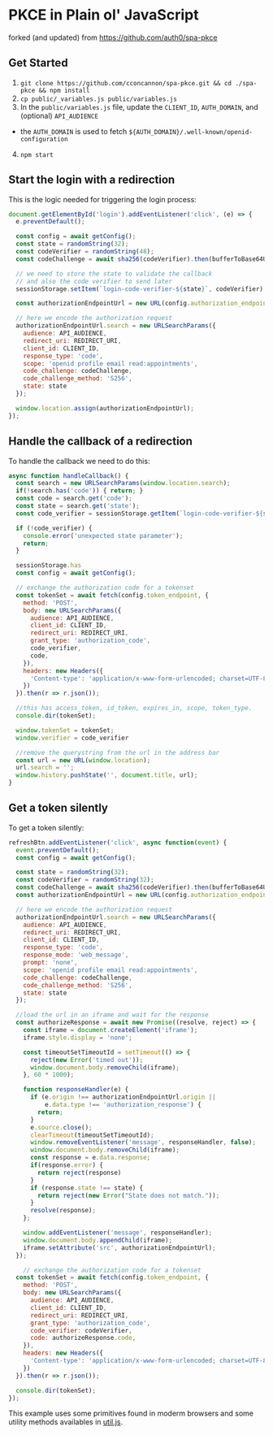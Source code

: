 # PKCE in Plain ol' JavaScript

forked (and updated) from https://github.com/auth0/spa-pkce

## Get Started

1. `git clone https://github.com/cconcannon/spa-pkce.git && cd ./spa-pkce && npm install`
2. `cp public/_variables.js public/variables.js`
3. In the `public/variables.js` file, update the `CLIENT_ID`, `AUTH_DOMAIN`, and (optional) `API_AUDIENCE`
  - the `AUTH_DOMAIN` is used to fetch `${AUTH_DOMAIN}/.well-known/openid-configuration`
4. `npm start`

## Start the login with a redirection

This is the logic needed for triggering the login process:

```javascript
document.getElementById('login').addEventListener('click', (e) => {
  e.preventDefault();

  const config = await getConfig();
  const state = randomString(32);
  const codeVerifier = randomString(48);
  const codeChallenge = await sha256(codeVerifier).then(bufferToBase64UrlEncoded);

  // we need to store the state to validate the callback
  // and also the code verifier to send later
  sessionStorage.setItem(`login-code-verifier-${state}`, codeVerifier);

  const authorizationEndpointUrl = new URL(config.authorization_endpoint);

  // here we encode the authorization request
  authorizationEndpointUrl.search = new URLSearchParams({
    audience: API_AUDIENCE,
    redirect_uri: REDIRECT_URI,
    client_id: CLIENT_ID,
    response_type: 'code',
    scope: 'openid profile email read:appointments',
    code_challenge: codeChallenge,
    code_challenge_method: 'S256',
    state: state
  });

  window.location.assign(authorizationEndpointUrl);
});
```

## Handle the callback of a redirection

To handle the callback we need to do this:

```javascript
async function handleCallback() {
  const search = new URLSearchParams(window.location.search);
  if(!search.has('code')) { return; }
  const code = search.get('code');
  const state = search.get('state');
  const code_verifier = sessionStorage.getItem(`login-code-verifier-${state}`);

  if (!code_verifier) {
    console.error('unexpected state parameter');
    return;
  }

  sessionStorage.has
  const config = await getConfig();

  // exchange the authorization code for a tokenset
  const tokenSet = await fetch(config.token_endpoint, {
    method: 'POST',
    body: new URLSearchParams({
      audience: API_AUDIENCE,
      client_id: CLIENT_ID,
      redirect_uri: REDIRECT_URI,
      grant_type: 'authorization_code',
      code_verifier,
      code,
    }),
    headers: new Headers({
      'Content-type': 'application/x-www-form-urlencoded; charset=UTF-8'
    })
  }).then(r => r.json());

  //this has access_token, id_token, expires_in, scope, token_type.
  console.dir(tokenSet);

  window.tokenSet = tokenSet;
  window.verifier = code_verifier

  //remove the querystring from the url in the address bar
  const url = new URL(window.location);
  url.search = '';
  window.history.pushState('', document.title, url);
}
```
## Get a token silently

To get a token silently:

```javascript
refreshBtn.addEventListener('click', async function(event) {
  event.preventDefault();
  const config = await getConfig();

  const state = randomString(32);
  const codeVerifier = randomString(32);
  const codeChallenge = await sha256(codeVerifier).then(bufferToBase64UrlEncoded);
  const authorizationEndpointUrl = new URL(config.authorization_endpoint);

  // here we encode the authorization request
  authorizationEndpointUrl.search = new URLSearchParams({
    audience: API_AUDIENCE,
    redirect_uri: REDIRECT_URI,
    client_id: CLIENT_ID,
    response_type: 'code',
    response_mode: 'web_message',
    prompt: 'none',
    scope: 'openid profile email read:appointments',
    code_challenge: codeChallenge,
    code_challenge_method: 'S256',
    state: state
  });

  //load the url in an iframe and wait for the response
  const authorizeResponse = await new Promise((resolve, reject) => {
    const iframe = document.createElement('iframe');
    iframe.style.display = 'none';

    const timeoutSetTimeoutId = setTimeout(() => {
      reject(new Error('timed out'));
      window.document.body.removeChild(iframe);
    }, 60 * 1000);

    function responseHandler(e) {
      if (e.origin !== authorizationEndpointUrl.origin ||
          e.data.type !== 'authorization_response') {
        return;
      }
      e.source.close();
      clearTimeout(timeoutSetTimeoutId);
      window.removeEventListener('message', responseHandler, false);
      window.document.body.removeChild(iframe);
      const response = e.data.response;
      if(response.error) {
        return reject(response)
      }
      if (response.state !== state) {
        return reject(new Error("State does not match."));
      }
      resolve(response);
    };

    window.addEventListener('message', responseHandler);
    window.document.body.appendChild(iframe);
    iframe.setAttribute('src', authorizationEndpointUrl);
  });

    // exchange the authorization code for a tokenset
  const tokenSet = await fetch(config.token_endpoint, {
    method: 'POST',
    body: new URLSearchParams({
      audience: API_AUDIENCE,
      client_id: CLIENT_ID,
      redirect_uri: REDIRECT_URI,
      grant_type: 'authorization_code',
      code_verifier: codeVerifier,
      code: authorizeResponse.code,
    }),
    headers: new Headers({
      'Content-type': 'application/x-www-form-urlencoded; charset=UTF-8'
    })
  }).then(r => r.json());

  console.dir(tokenSet);
});
```


This example uses some primitives found in moderm browsers and some utility methods availables in [util.js](public/util.js).
